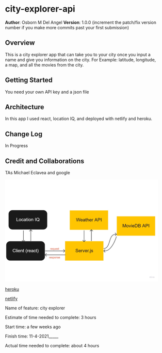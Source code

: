 
# city-explorer-api

**Author**: Osborn M Del Angel
**Version**: 1.0.0 (increment the patch/fix version number if you make more commits past your first submission)

## Overview
This is a city explorer app that can take you to your city once you input a name and give you information on the city. For Example: latitude, longitude, a map, and all the movies from the city.

## Getting Started
You need your own API key and a json file
## Architecture
In this app I used react, location IQ, and deployed with netlify and heroku.

## Change Log
In Progress

## Credit and Collaborations
TAs Michael Eclavea and google

![Diagram](diagram.jpg)

[heroku](https://city-explorer-oz.herokuapp.com/)

[netlify](city-explorer-oz.netlify.app)


Name of feature: city explorer

Estimate of time needed to complete: 3 hours

Start time: a few weeks ago

Finish time: 11-4-2021_____

Actual time needed to complete: about 4 hours